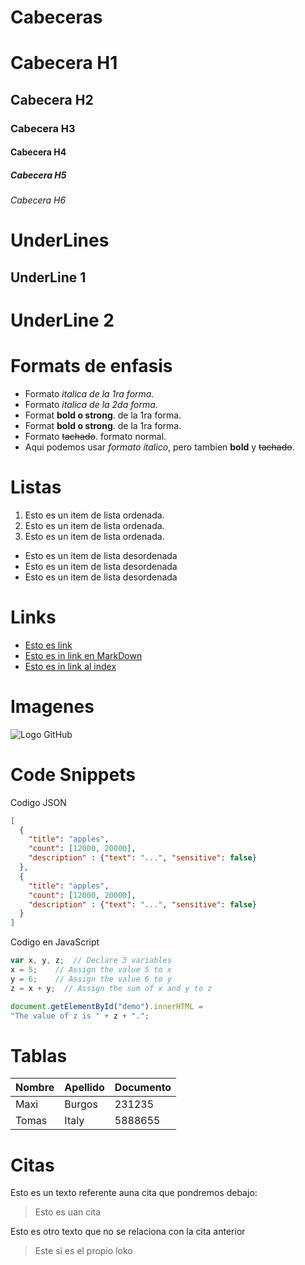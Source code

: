 # Cabeceras 
# Cabecera H1
## Cabecera H2
### Cabecera H3
#### Cabecera H4
##### Cabecera H5
###### Cabecera H6

# UnderLines

UnderLine 1
----------

UnderLine 2
==========


# Formats de enfasis
- Formato *italica de la 1ra forma.*
- Formato _italica de la 2da forma._
- Format **bold o strong**. de la 1ra forma.
- Format __bold o strong__. de la 1ra forma.
- Formato ~~tachado~~. formato normal.
- Aqui podemos usar *formato italico*, pero tambien **bold** y  ~~tachado~~.

# Listas
1. Esto es un item de lista ordenada.
2. Esto es un item de lista ordenada.
3. Esto es un item de lista ordenada.
- Esto es un item de lista desordenada
- Esto es un item de lista desordenada
- Esto es un item de lista desordenada

# Links
- <a href="http.//google.com">Esto es link</a>
- [Esto es in link en MarkDown](http.//google.com)
- [Esto es in link al index](index.html)


# Imagenes
![Logo GitHub](https://logos-marcas.com/wp-content/uploads/2020/11/GitHub-Logo.png)

# Code Snippets

Codigo JSON
```JSON
[
  {
    "title": "apples",
    "count": [12000, 20000],
    "description" : {"text": "...", "sensitive": false}
  },
  {
    "title": "apples",
    "count": [12000, 20000],
    "description" : {"text": "...", "sensitive": false}
  }
]
```

Codigo en JavaScript
```Javascript
var x, y, z;  // Declare 3 variables
x = 5;    // Assign the value 5 to x
y = 6;    // Assign the value 6 to y
z = x + y;  // Assign the sum of x and y to z

document.getElementById("demo").innerHTML =
"The value of z is " + z + ".";
```

# Tablas
| Nombre | Apellido | Documento |
| ------ | -------- | --------- |
| Maxi   | Burgos   | 231235
| Tomas  | Italy    | 5888655

# Citas
Esto es un texto referente auna cita que pondremos debajo:
> Esto es uan cita

Esto es otro texto que no se relaciona con la cita anterior
>Este si es el propio loko

